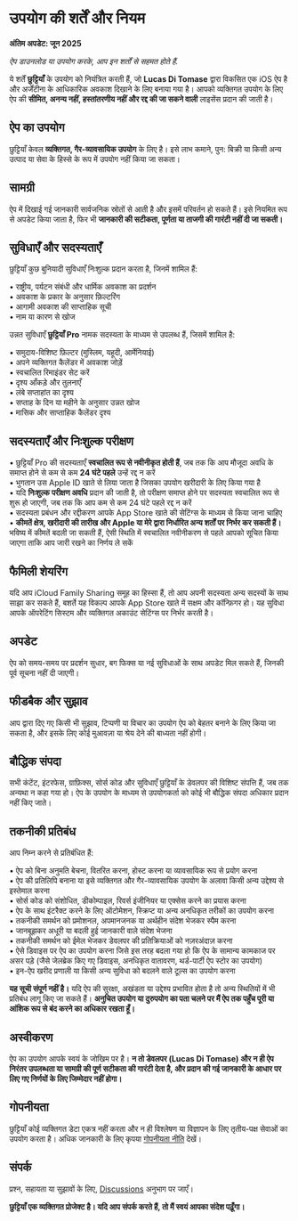 # उपयोग की शर्तें और नियम  

**अंतिम अपडेट: जून 2025**  

*ऐप डाउनलोड या उपयोग करके, आप इन शर्तों से सहमत होते हैं.*  

ये शर्तें **छुट्टियाँ** के उपयोग को नियंत्रित करती हैं, जो **Lucas Di Tomase** द्वारा विकसित एक iOS ऐप है और अर्जेंटीना के आधिकारिक अवकाश दिखाने के लिए बनाया गया है। आपको व्यक्तिगत उपयोग के लिए ऐप की **सीमित, अनन्य नहीं, हस्तांतरणीय नहीं और रद्द की जा सकने वाली** लाइसेंस प्रदान की जाती है।  

## ऐप का उपयोग  

छुट्टियाँ केवल **व्यक्तिगत, गैर-व्यावसायिक उपयोग** के लिए है। इसे लाभ कमाने, पुन: बिक्री या किसी अन्य उत्पाद या सेवा के हिस्से के रूप में उपयोग नहीं किया जा सकता।  

## सामग्री  

ऐप में दिखाई गई जानकारी सार्वजनिक स्रोतों से आती है और इसमें परिवर्तन हो सकते हैं। इसे नियमित रूप से अपडेट किया जाता है, फिर भी **जानकारी की सटीकता, पूर्णता या ताजगी की गारंटी नहीं दी जा सकती।**  

## सुविधाएँ और सदस्यताएँ  

छुट्टियाँ कुछ बुनियादी सुविधाएँ निःशुल्क प्रदान करता है, जिनमें शामिल हैं:  

• राष्ट्रीय, पर्यटन संबंधी और धार्मिक अवकाश का प्रदर्शन  
• अवकाश के प्रकार के अनुसार फ़िल्टरिंग  
• आगामी अवकाश की साप्ताहिक सूची  
• नाम या कारण से खोज  

उन्नत सुविधाएँ **छुट्टियाँ Pro** नामक सदस्यता के माध्यम से उपलब्ध हैं, जिसमें शामिल है:  

• समुदाय-विशिष्ट फ़िल्टर (मुस्लिम, यहूदी, आर्मेनियाई)  
• अपने व्यक्तिगत कैलेंडर में अवकाश जोड़ें  
• स्वचालित रिमाइंडर सेट करें  
• दृश्य आँकड़े और तुलनाएँ  
• लंबे सप्ताहांत का दृश्य  
• सप्ताह के दिन या महीने के अनुसार उन्नत खोज  
• मासिक और साप्ताहिक कैलेंडर दृश्य  

## सदस्यताएँ और निःशुल्क परीक्षण  

• छुट्टियाँ Pro की सदस्यताएँ **स्वचालित रूप से नवीनीकृत होती हैं**, जब तक कि आप मौजूदा अवधि के समाप्त होने से कम से कम **24 घंटे पहले** उन्हें रद्द न करें  
• भुगतान उस Apple ID खाते से लिया जाता है जिसका उपयोग खरीदारी के लिए किया गया है  
• यदि **निःशुल्क परीक्षण अवधि** प्रदान की जाती है, तो परीक्षण समाप्त होने पर सदस्यता स्वचालित रूप से शुरू हो जाएगी, जब तक कि आप कम से कम 24 घंटे पहले रद्द न करें  
• सदस्यता प्रबंधन और रद्दीकरण आपके App Store खाते की सेटिंग्स के माध्यम से किया जाना चाहिए  
• **कीमतें क्षेत्र, खरीदारी की तारीख और Apple या मेरे द्वारा निर्धारित अन्य शर्तों पर निर्भर कर सकती हैं।** भविष्य में कीमतें बदली जा सकती हैं, ऐसी स्थिति में स्वचालित नवीनीकरण से पहले आपको सूचित किया जाएगा ताकि आप जारी रखने का निर्णय ले सकें  

## फैमिली शेयरिंग  

यदि आप iCloud Family Sharing समूह का हिस्सा हैं, तो आप अपनी सदस्यता अन्य सदस्यों के साथ साझा कर सकते हैं, बशर्ते यह विकल्प आपके App Store खाते में सक्षम और कॉन्फ़िगर हो। यह सुविधा आपके ऑपरेटिंग सिस्टम और व्यक्तिगत अकाउंट सेटिंग्स पर निर्भर करती है।  

## अपडेट  

ऐप को समय-समय पर प्रदर्शन सुधार, बग फिक्स या नई सुविधाओं के साथ अपडेट मिल सकते हैं, जिनकी पूर्व सूचना नहीं दी जाएगी।  

## फीडबैक और सुझाव  

आप द्वारा दिए गए किसी भी सुझाव, टिप्पणी या विचार का उपयोग ऐप को बेहतर बनाने के लिए किया जा सकता है, और इसके लिए कोई मुआवज़ा या श्रेय देने की बाध्यता नहीं होगी।  

## बौद्धिक संपदा  

सभी कंटेंट, इंटरफेस, ग्राफ़िक्स, सोर्स कोड और सुविधाएँ छुट्टियाँ के डेवलपर की विशिष्ट संपत्ति हैं, जब तक अन्यथा न कहा गया हो। ऐप के उपयोग के माध्यम से उपयोगकर्ता को कोई भी बौद्धिक संपदा अधिकार प्रदान नहीं किए जाते।  

## तकनीकी प्रतिबंध  

आप निम्न करने से प्रतिबंधित हैं:  

• ऐप को बिना अनुमति बेचना, वितरित करना, होस्ट करना या व्यावसायिक रूप से प्रयोग करना  
• ऐप की प्रतिलिपि बनाना या इसे व्यक्तिगत और गैर-व्यावसायिक उपयोग के अलावा किसी अन्य उद्देश्य से इस्तेमाल करना  
• सोर्स कोड को संशोधित, डीकोम्पाइल, रिवर्स इंजीनियर या एक्सेस करने का प्रयास करना  
• ऐप के साथ इंटरैक्ट करने के लिए ऑटोमेशन, स्क्रिप्ट या अन्य अनधिकृत तरीकों का उपयोग करना  
• तकनीकी समर्थन को प्रमोशनल, अपमानजनक या अर्थहीन संदेश भेजकर स्पैम करना  
• जानबूझकर अधूरी या बदली हुई जानकारी वाले संदेश भेजना  
• तकनीकी समर्थन को ईमेल भेजकर डेवलपर की प्रतिक्रियाओं को नज़रअंदाज़ करना  
• ऐसे डिवाइस पर ऐप का उपयोग करना जिसे इस तरह बदला गया हो कि ऐप के सामान्य कामकाज पर असर पड़े (जैसे जेलब्रेक किए गए डिवाइस, अनधिकृत वातावरण, थर्ड-पार्टी ऐप स्टोर का उपयोग)  
• इन-ऐप खरीद प्रणाली या किसी अन्य सुविधा को बदलने वाले टूल्स का उपयोग करना  

**यह सूची संपूर्ण नहीं है।** यदि ऐप की सुरक्षा, अखंडता या उद्देश्य प्रभावित होता है तो अन्य स्थितियों में भी प्रतिबंध लागू किए जा सकते हैं। **अनुचित उपयोग या दुरुपयोग का पता चलने पर मैं ऐप तक पहुँच पूरी या आंशिक रूप से बंद करने का अधिकार रखता हूँ।**  

## अस्वीकरण  

ऐप का उपयोग आपके स्वयं के जोखिम पर है। **न तो डेवलपर (Lucas Di Tomase) और न ही ऐप निरंतर उपलब्धता या सामग्री की पूर्ण सटीकता की गारंटी देता है, और प्रदान की गई जानकारी के आधार पर लिए गए निर्णयों के लिए जिम्मेदार नहीं होगा।**  

## गोपनीयता  

छुट्टियाँ कोई व्यक्तिगत डेटा एकत्र नहीं करता और न ही विश्लेषण या विज्ञापन के लिए तृतीय-पक्ष सेवाओं का उपयोग करता है। अधिक जानकारी के लिए कृपया [गोपनीयता नीति](https://lucasditomase.github.io/feriados/hi/privacy-policy) देखें।  

## संपर्क  

प्रश्न, सहायता या सुझावों के लिए, [Discussions](https://github.com/lucasditomase/feriados/discussions) अनुभाग पर जाएँ।  

**छुट्टियाँ एक व्यक्तिगत प्रोजेक्ट है। यदि आप संपर्क करते हैं, तो मैं स्वयं आपका संदेश पढ़ूँगा।**  
